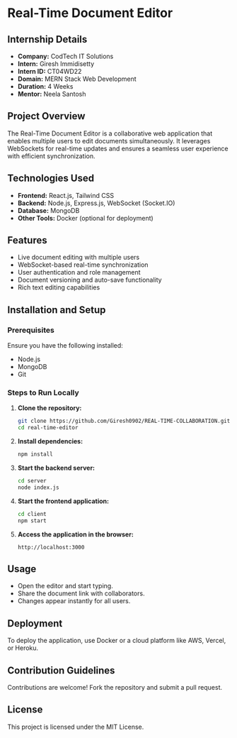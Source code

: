 # Real-Time Document Editor

## Internship Details
- **Company:** CodTech IT Solutions
- **Intern:** Giresh Immidisetty
- **Intern ID:** CT04WD22
- **Domain:** MERN Stack Web Development
- **Duration:** 4 Weeks
- **Mentor:** Neela Santosh

## Project Overview
The Real-Time Document Editor is a collaborative web application that enables multiple users to edit documents simultaneously. It leverages WebSockets for real-time updates and ensures a seamless user experience with efficient synchronization.

## Technologies Used
- **Frontend:** React.js, Tailwind CSS
- **Backend:** Node.js, Express.js, WebSocket (Socket.IO)
- **Database:** MongoDB
- **Other Tools:** Docker (optional for deployment)

## Features
- Live document editing with multiple users
- WebSocket-based real-time synchronization
- User authentication and role management
- Document versioning and auto-save functionality
- Rich text editing capabilities

## Installation and Setup
### Prerequisites
Ensure you have the following installed:
- Node.js
- MongoDB
- Git

### Steps to Run Locally
1. **Clone the repository:**
   ```sh
   git clone https://github.com/Giresh0902/REAL-TIME-COLLABORATION.git
   cd real-time-editor
   ```
2. **Install dependencies:**
   ```sh
   npm install
   ```
3. **Start the backend server:**
   ```sh
   cd server
   node index.js
   ```
4. **Start the frontend application:**
   ```sh
   cd client
   npm start
   ```
5. **Access the application in the browser:**
   ```
   http://localhost:3000
   ```

## Usage
- Open the editor and start typing.
- Share the document link with collaborators.
- Changes appear instantly for all users.

## Deployment
To deploy the application, use Docker or a cloud platform like AWS, Vercel, or Heroku.

## Contribution Guidelines
Contributions are welcome! Fork the repository and submit a pull request.

## License
This project is licensed under the MIT License.

